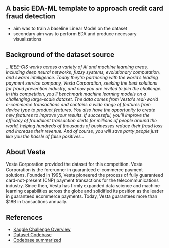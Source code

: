 ## A basic EDA-ML template to approach credit card fraud detection

- aim was to train a baseline Linear Model on the dataset
- secondary aim was to perform EDA and produce necessary visualizations


## Background of the dataset source

_...IEEE-CIS works across a variety of AI and machine learning areas, including deep neural networks, fuzzy systems, evolutionary computation, and swarm intelligence. Today they’re partnering with the world’s leading payment service company, Vesta Corporation, seeking the best solutions for fraud prevention industry, and now you are invited to join the challenge.
In this competition, you’ll benchmark machine learning models on a challenging large-scale dataset. The data comes from Vesta's real-world e-commerce transactions and contains a wide range of features from device type to product features. You also have the opportunity to create new features to improve your results.
If successful, you’ll improve the efficacy of fraudulent transaction alerts for millions of people around the world, helping hundreds of thousands of businesses reduce their fraud loss and increase their revenue. And of course, you will save party people just like you the hassle of false positives..._

## About Vesta

Vesta Corporation provided the dataset for this competition. Vesta Corporation is the forerunner in guaranteed e-commerce payment solutions. Founded in 1995, Vesta pioneered the process of fully guaranteed card-not-present (CNP) payment transactions for the telecommunications industry. Since then, Vesta has firmly expanded data science and machine learning capabilities across the globe and solidified its position as the leader in guaranteed ecommerce payments. Today, Vesta guarantees more than $18B in transactions annually.

## References

- [Kaggle Challenge Overview](https://www.kaggle.com/c/ieee-fraud-detection/overview)
- [Dataset Codebase](https://www.kaggle.com/c/ieee-fraud-detection/discussion/101203)
- [Codebase summarized](https://github.com/Dexter1618/MMWML/blob/master/Week03/Codebase.md)
